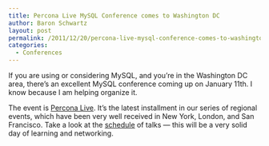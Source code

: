 ```yaml
---
title: Percona Live MySQL Conference comes to Washington DC
author: Baron Schwartz
layout: post
permalink: /2011/12/20/percona-live-mysql-conference-comes-to-washington-dc/
categories:
  - Conferences
---
```

If you are using or considering MySQL, and you&#8217;re in the Washington DC area, there&#8217;s an excellent MySQL conference coming up on January 11th. I know because I am helping organize it.

The event is [Percona Live][1]. It&#8217;s the latest installment in our series of regional events, which have been very well received in New York, London, and San Francisco. Take a look at the [schedule][2] of talks &#8212; this will be a very solid day of learning and networking.

 [1]: http://www.percona.com/live/dc-2012/
 [2]: http://www.percona.com/live/dc-2012/schedule/